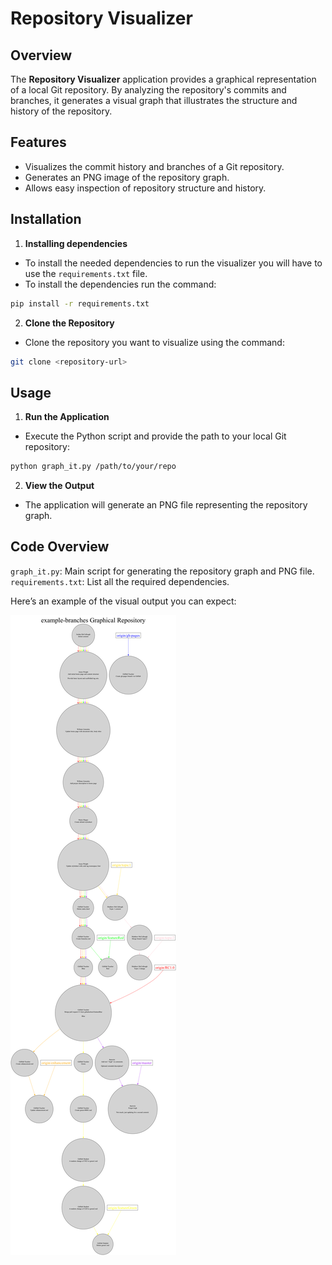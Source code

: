 # Repository Visualizer

## Overview

The **Repository Visualizer** application provides a graphical representation of a local Git repository. By analyzing the repository's commits and branches, it generates a visual graph that illustrates the structure and history of the repository.

## Features

- Visualizes the commit history and branches of a Git repository.
- Generates an PNG image of the repository graph.
- Allows easy inspection of repository structure and history.

## Installation
1. **Installing dependencies**
  - To install the needed dependencies to run the visualizer you will have to use the `requirements.txt` file.
  - To install the dependencies run the command:
  ```bash
  pip install -r requirements.txt
  ```

2. **Clone the Repository**
  - Clone the repository you want to visualize using the command:
   ```bash
   git clone <repository-url>
   ```

## Usage

1. **Run the Application**
- Execute the Python script and provide the path to your local Git repository:
```bash
python graph_it.py /path/to/your/repo
```

2. **View the Output**
- The application will generate an PNG file representing the repository graph.

## Code Overview

`graph_it.py`: Main script for generating the repository graph and PNG file.
`requirements.txt`: List all the required dependencies.


Here’s an example of the visual output you can expect:

![Alt text](graph.png)

